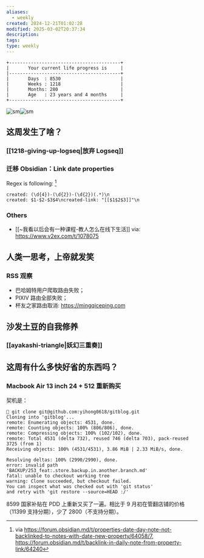 ```yaml
---
aliases:
  - weekly
created: 2024-12-21T01:02:28
modified: 2025-03-02T20:37:34
description: 
tags: 
type: weekly
---
```


```shell
+-----------------------------------------+
|       Your current life progress is     |
|-----------------------------------------+
|       Days  : 8530                      |
|       Weeks : 1218                      |
|       Months: 280                       |
|       Age   : 23 years and 4 months     |
+-----------------------------------------+
```

![sm](https://img.owspace.com/Public/uploads/Download/2024/1217.jpg)![sm](https://img.owspace.com/Public/uploads/Download/2024/1220.jpg)

## 这周发生了啥？

### [[1218-giving-up-logseq|放弃 Logseq]]

### 迁移 Obsidian：Link date properties

Regex is following: [^link-date-url-on-obsidian]

```
created: (\d{4})-(\d{2})-(\d{2})(.*)\n
created: $1-$2-$3$4\ncreated-link: "[[$1$2$3]]"\n
```

### Others

- [[~我看以后会有一种课程-教人怎么在线下生活]] via: https://www.v2ex.com/t/1078075

## 人类一思考，上帝就发笑

### RSS 观察
- 巴哈姆特用户爬取路由失败；
- PIXIV 路由全部失败；
- 杯友之家路由取消: https://mingqiceping.com

## 沙发土豆的自我修养
### [[ayakashi-triangle|妖幻三重奏]]

## 这周有什么多快好省的东西吗？
### Macbook Air 13 inch 24 + 512 重新购买

契机是：

```
 git clone git@github.com:yihong0618/gitblog.git
Cloning into 'gitblog'...
remote: Enumerating objects: 4531, done.
remote: Counting objects: 100% (806/806), done.
remote: Compressing objects: 100% (102/102), done.
remote: Total 4531 (delta 732), reused 746 (delta 703), pack-reused 3725 (from 1)
Receiving objects: 100% (4531/4531), 3.86 MiB | 2.33 MiB/s, done.

Resolving deltas: 100% (2990/2990), done.
error: invalid path 'BACKUP/253_feat:.store.backup.in.another.branch.md'
fatal: unable to checkout working tree
warning: Clone succeeded, but checkout failed.
You can inspect what was checked out with 'git status'
and retry with 'git restore --source=HEAD :/'
```

8599 国家补贴在 PDD 上重新又买了一遍。相比于 9 月初在管翻店铺的价格（11399 支持分期），少了 2800（不支持分期）。

[^link-date-url-on-obsidian]: via https://forum.obsidian.md/t/properties-date-day-note-not-backlinked-to-notes-with-date-new-property/64058/7, https://forum.obsidian.md/t/backlink-in-daily-note-from-property-link/64240
